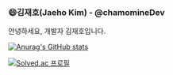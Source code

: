 ### 😄김재호(Jaeho Kim) - @chamomineDev
안녕하세요, 개발자 김재호입니다.
<a href="버튼을 눌렀을 때 이동할 링크" target="_blank">

  

![Anurag's GitHub stats](https://github-readme-stats.vercel.app/api?username=anuraghazra&show_icons=true&theme=radical)
  
<!-- 백준 티어 표기 -->
  
[![Solved.ac
프로필](http://mazassumnida.wtf/api/v2/generate_badge?boj=chamominedev)](https://solved.ac/chamominedev)
